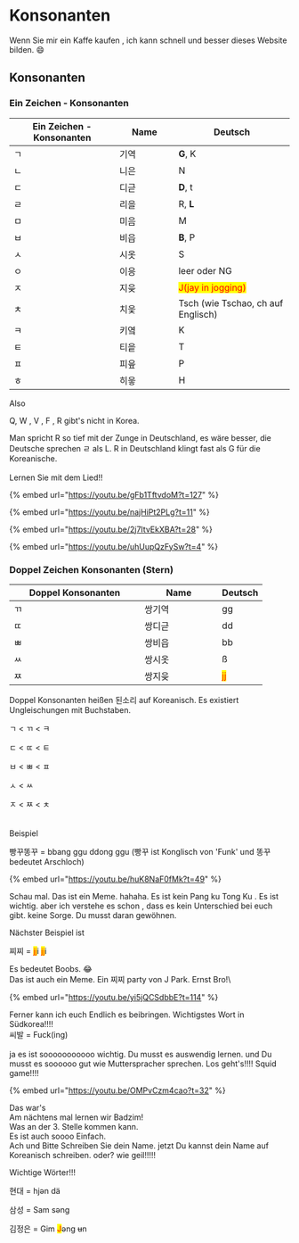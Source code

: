 # Konsonanten

Wenn Sie mir ein Kaffe kaufen , ich kann schnell und besser dieses Website bilden. :smile:

## Konsonanten



### Ein Zeichen - Konsonanten

<table><thead><tr><th>Ein Zeichen - Konsonanten</th><th width="90.33333333333331">Name</th><th>Deutsch</th></tr></thead><tbody><tr><td>ㄱ</td><td>기역</td><td><strong>G</strong>, K</td></tr><tr><td>ㄴ</td><td>니은</td><td>N</td></tr><tr><td>ㄷ</td><td>디귿</td><td><strong>D</strong>, t</td></tr><tr><td>ㄹ</td><td>리을</td><td>R, <strong>L</strong></td></tr><tr><td>ㅁ</td><td>미음</td><td>M</td></tr><tr><td>ㅂ</td><td>비읍</td><td><strong>B</strong>, P</td></tr><tr><td>ㅅ</td><td>시옷</td><td>S</td></tr><tr><td>ㅇ</td><td>이응</td><td>leer oder NG</td></tr><tr><td>ㅈ</td><td>지읒</td><td><mark style="color:red;">J(jay in jogging)</mark> </td></tr><tr><td>ㅊ</td><td>치읓</td><td>Tsch (wie Tschao, ch auf Englisch) </td></tr><tr><td>ㅋ</td><td>키옄</td><td>K</td></tr><tr><td>ㅌ</td><td>티읕</td><td>T</td></tr><tr><td>ㅍ</td><td>피읖</td><td>P</td></tr><tr><td>ㅎ</td><td>히읗</td><td>H</td></tr></tbody></table>



Also

Q, W , V , F ,  R gibt's nicht in Korea.

Man spricht R so tief mit der Zunge in Deutschland, es wäre besser, die Deutsche sprechen ㄹ als L. R in Deutschland klingt fast als G für die Koreanische.\
\
Lernen Sie mit dem Lied!!

{% embed url="https://youtu.be/gFb1TftvdoM?t=127" %}

{% embed url="https://youtu.be/najHiPt2PLg?t=11" %}

{% embed url="https://youtu.be/2j7ItvEkXBA?t=28" %}

{% embed url="https://youtu.be/uhUupQzFySw?t=4" %}

### Doppel Zeichen Konsonanten (Stern)

<table><thead><tr><th width="219">Doppel Konsonanten</th><th width="123.33333333333331">Name</th><th>Deutsch</th></tr></thead><tbody><tr><td>ㄲ</td><td>쌍기역</td><td>gg</td></tr><tr><td>ㄸ</td><td>쌍디귿</td><td>dd</td></tr><tr><td>ㅃ</td><td>쌍비읍</td><td>bb</td></tr><tr><td>ㅆ</td><td>쌍시옷</td><td>ß</td></tr><tr><td>ㅉ</td><td>쌍지읒</td><td><mark style="color:red;">jj</mark></td></tr></tbody></table>



Doppel Konsonanten heißen 된소리 auf Koreanisch. Es existiert Ungleischungen mit Buchstaben.



ㄱ < ㄲ < ㅋ

ㄷ < ㄸ < ㅌ

ㅂ < ㅃ < ㅍ

ㅅ < ㅆ

ㅈ < ㅉ < ㅊ\
\
\
Beispiel

빵꾸똥꾸 = bbang ggu ddong ggu (빵꾸 ist Konglisch von 'Funk' und 똥꾸 bedeutet Arschloch)&#x20;

{% embed url="https://youtu.be/huK8NaF0fMk?t=49" %}

Schau mal. Das ist ein Meme. hahaha. Es ist kein Pang ku Tong Ku . Es ist wichtig. aber ich verstehe  es schon , dass es kein Unterschied bei euch  gibt. keine Sorge. Du musst daran gewöhnen.

Nächster Beispiel ist

찌찌 = <mark style="color:red;">jj</mark>i <mark style="color:red;">jj</mark>i&#x20;

Es bedeutet Boobs. :joy:\
Das ist auch ein Meme. Ein 찌찌 party von J Park. Ernst Bro!\


{% embed url="https://youtu.be/yi5jQCSdbbE?t=114" %}

Ferner kann ich euch Endlich es beibringen. Wichtigstes Wort in Südkorea!!!!\
씨발 = Fuck(ing) \
\
ja es ist sooooooooooo wichtig. Du musst es auswendig lernen. und Du musst es soooooo gut wie Mutterspracher sprechen.  Los geht's!!!! Squid game!!!!

{% embed url="https://youtu.be/OMPvCzm4cao?t=32" %}



Das war's \
Am nächtens mal lernen wir Badzim! \
Was an der 3. Stelle kommen kann. \
Es ist auch soooo Einfach.\
Ach und Bitte Schreiben Sie dein Name. jetzt Du kannst dein Name auf Koreanisch schreiben. oder? wie geil!!!!!



Wichtige Wörter!!!

현대 = hjən dä

삼성 = Sam səng

김정은 = Gim <mark style="color:red;">J</mark>əng ~~u~~n

